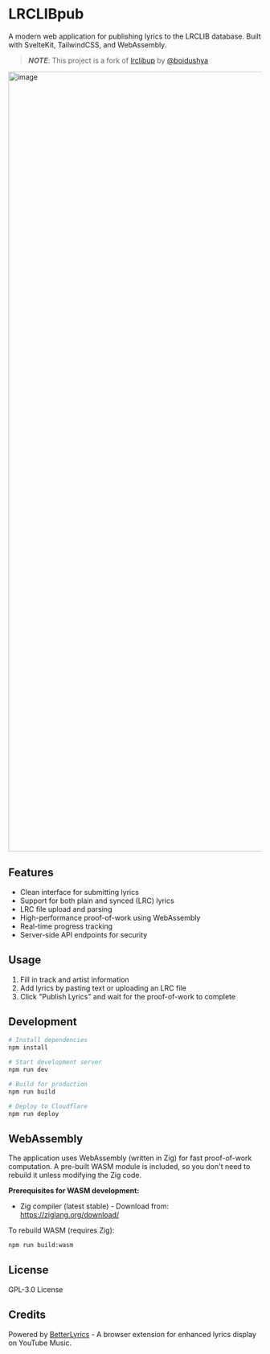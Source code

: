# LRCLIBpub

A modern web application for publishing lyrics to the LRCLIB database. Built with SvelteKit, TailwindCSS, and WebAssembly.

> **_NOTE_**: This project is a fork of [lrclibup](https://github.com/boidushya/lrclibup) by [@boidushya](https://github.com/boidushya)

<img width="1552" alt="image" src="https://github.com/user-attachments/assets/f8a176e3-029e-44a8-909c-c23e6180fdd0" />

## Features

-   Clean interface for submitting lyrics
-   Support for both plain and synced (LRC) lyrics
-   LRC file upload and parsing
-   High-performance proof-of-work using WebAssembly
-   Real-time progress tracking
-   Server-side API endpoints for security

## Usage

1. Fill in track and artist information
2. Add lyrics by pasting text or uploading an LRC file
3. Click "Publish Lyrics" and wait for the proof-of-work to complete

## Development

```bash
# Install dependencies
npm install

# Start development server
npm run dev

# Build for production
npm run build

# Deploy to Cloudflare
npm run deploy
```

## WebAssembly

The application uses WebAssembly (written in Zig) for fast proof-of-work computation. A pre-built WASM module is included, so you don't need to rebuild it unless modifying the Zig code.

**Prerequisites for WASM development:**
- Zig compiler (latest stable) - Download from: https://ziglang.org/download/

To rebuild WASM (requires Zig):
```bash
npm run build:wasm
```

## License

GPL-3.0 License

## Credits

Powered by [BetterLyrics](https://better-lyrics.boidu.dev) - A browser extension for enhanced lyrics display on YouTube Music.
